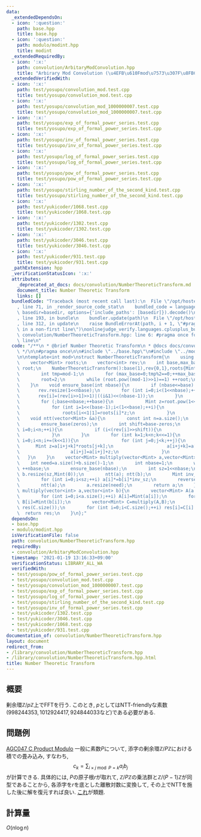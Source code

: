 ```yaml
---
data:
  _extendedDependsOn:
  - icon: ':question:'
    path: base.hpp
    title: base.hpp
  - icon: ':question:'
    path: modulo/modint.hpp
    title: modint
  _extendedRequiredBy:
  - icon: ':x:'
    path: convolution/ArbitaryModConvolution.hpp
    title: "Arbirary Mod Convolution (\u4EFB\u610Fmod\u7573\u307F\u8FBC\u307F)"
  _extendedVerifiedWith:
  - icon: ':x:'
    path: test/yosupo/convolution_mod.test.cpp
    title: test/yosupo/convolution_mod.test.cpp
  - icon: ':x:'
    path: test/yosupo/convolution_mod_1000000007.test.cpp
    title: test/yosupo/convolution_mod_1000000007.test.cpp
  - icon: ':x:'
    path: test/yosupo/exp_of_formal_power_series.test.cpp
    title: test/yosupo/exp_of_formal_power_series.test.cpp
  - icon: ':x:'
    path: test/yosupo/inv_of_formal_power_series.test.cpp
    title: test/yosupo/inv_of_formal_power_series.test.cpp
  - icon: ':x:'
    path: test/yosupo/log_of_formal_power_series.test.cpp
    title: test/yosupo/log_of_formal_power_series.test.cpp
  - icon: ':x:'
    path: test/yosupo/pow_of_formal_power_series.test.cpp
    title: test/yosupo/pow_of_formal_power_series.test.cpp
  - icon: ':x:'
    path: test/yosupo/stirling_number_of_the_second_kind.test.cpp
    title: test/yosupo/stirling_number_of_the_second_kind.test.cpp
  - icon: ':x:'
    path: test/yukicoder/1068.test.cpp
    title: test/yukicoder/1068.test.cpp
  - icon: ':x:'
    path: test/yukicoder/1302.test.cpp
    title: test/yukicoder/1302.test.cpp
  - icon: ':x:'
    path: test/yukicoder/3046.test.cpp
    title: test/yukicoder/3046.test.cpp
  - icon: ':x:'
    path: test/yukicoder/931.test.cpp
    title: test/yukicoder/931.test.cpp
  _pathExtension: hpp
  _verificationStatusIcon: ':x:'
  attributes:
    _deprecated_at_docs: docs/convolution/NumberTheoreticTransform.md
    document_title: Number Theoretic Transform
    links: []
  bundledCode: "Traceback (most recent call last):\n  File \"/opt/hostedtoolcache/Python/3.9.1/x64/lib/python3.9/site-packages/onlinejudge_verify/documentation/build.py\"\
    , line 71, in _render_source_code_stat\n    bundled_code = language.bundle(stat.path,\
    \ basedir=basedir, options={'include_paths': [basedir]}).decode()\n  File \"/opt/hostedtoolcache/Python/3.9.1/x64/lib/python3.9/site-packages/onlinejudge_verify/languages/cplusplus.py\"\
    , line 193, in bundle\n    bundler.update(path)\n  File \"/opt/hostedtoolcache/Python/3.9.1/x64/lib/python3.9/site-packages/onlinejudge_verify/languages/cplusplus_bundle.py\"\
    , line 312, in update\n    raise BundleErrorAt(path, i + 1, \"#pragma once found\
    \ in a non-first line\")\nonlinejudge_verify.languages.cplusplus_bundle.BundleErrorAt:\
    \ convolution/NumberTheoreticTransform.hpp: line 6: #pragma once found in a non-first\
    \ line\n"
  code: "/**\n * @brief Number Theoretic Transform\n * @docs docs/convolution/NumberTheoreticTransform.md\n\
    \ */\n\n#pragma once\n\n#include \"../base.hpp\"\n#include \"../modulo/modint.hpp\"\
    \n\ntemplate<int mod>\nstruct NumberTheoreticTransform{\n    using Mint=modint<mod>;\n\
    \    vector<Mint> roots;\n    vector<int> rev;\n    int base,max_base;\n    Mint\
    \ root;\n    NumberTheoreticTransform():base(1),rev{0,1},roots{Mint(0),Mint(1)}{\n\
    \        int tmp=mod-1;\n        for (max_base=0;tmp%2==0;++max_base) tmp>>=1;\n\
    \        root=2;\n        while (root.pow((mod-1)>>1)==1) ++root;\n        root=root.pow((mod-1)>>max_base);\n\
    \    }\n    void ensure_base(int nbase){\n        if (nbase<=base) return;\n \
    \       rev.resize(1<<nbase);\n        for (int i=0;i<(1<<nbase);++i){\n     \
    \       rev[i]=(rev[i>>1]>>1)|((i&1)<<(nbase-1));\n        }\n        roots.resize(1<<nbase);\n\
    \        for (;base<nbase;++base){\n            Mint z=root.pow(1<<(max_base-1-base));\n\
    \            for (int i=1<<(base-1);i<(1<<base);++i){\n                roots[i<<1]=roots[i];\n\
    \                roots[i<<1|1]=roots[i]*z;\n            }\n        }\n    }\n\
    \    void ntt(vector<Mint> &a){\n        const int n=a.size();\n        int zeros=__builtin_ctz(n);\n\
    \        ensure_base(zeros);\n        int shift=base-zeros;\n        for (int\
    \ i=0;i<n;++i){\n            if (i<(rev[i]>>shift)){\n                swap(a[i],a[rev[i]>>shift]);\n\
    \            }\n        }\n        for (int k=1;k<n;k<<=1){\n            for (int\
    \ i=0;i<n;i+=(k<<1)){\n                for (int j=0;j<k;++j){\n              \
    \      Mint z=a[i+j+k]*roots[j+k];\n                    a[i+j+k]=a[i+j]-z;\n \
    \                   a[i+j]=a[i+j]+z;\n                }\n            }\n     \
    \   }\n    }\n    vector<Mint> multiply(vector<Mint> a,vector<Mint> b){\n    \
    \    int need=a.size()+b.size()-1;\n        int nbase=1;\n        while ((1<<nbase)<need)\
    \ ++nbase;\n        ensure_base(nbase);\n        int sz=1<<nbase;\n        a.resize(sz,Mint(0));\
    \ b.resize(sz,Mint(0));\n        ntt(a); ntt(b);\n        Mint inv_sz=1/Mint(sz);\n\
    \        for (int i=0;i<sz;++i) a[i]*=b[i]*inv_sz;\n        reverse(a.begin()+1,a.end());\n\
    \        ntt(a);\n        a.resize(need);\n        return a;\n    }\n    vector<int>\
    \ multiply(vector<int> a,vector<int> b){\n        vector<Mint> A(a.size()),B(b.size());\n\
    \        for (int i=0;i<a.size();++i) A[i]=Mint(a[i]);\n        for (int i=0;i<b.size();++i)\
    \ B[i]=Mint(b[i]);\n        vector<Mint> C=multiply(A,B);\n        vector<int>\
    \ res(C.size());\n        for (int i=0;i<C.size();++i) res[i]=C[i].v;\n      \
    \  return res;\n    }\n};"
  dependsOn:
  - base.hpp
  - modulo/modint.hpp
  isVerificationFile: false
  path: convolution/NumberTheoreticTransform.hpp
  requiredBy:
  - convolution/ArbitaryModConvolution.hpp
  timestamp: '2021-01-19 13:16:33+09:00'
  verificationStatus: LIBRARY_ALL_WA
  verifiedWith:
  - test/yosupo/pow_of_formal_power_series.test.cpp
  - test/yosupo/convolution_mod.test.cpp
  - test/yosupo/convolution_mod_1000000007.test.cpp
  - test/yosupo/exp_of_formal_power_series.test.cpp
  - test/yosupo/log_of_formal_power_series.test.cpp
  - test/yosupo/stirling_number_of_the_second_kind.test.cpp
  - test/yosupo/inv_of_formal_power_series.test.cpp
  - test/yukicoder/1302.test.cpp
  - test/yukicoder/3046.test.cpp
  - test/yukicoder/1068.test.cpp
  - test/yukicoder/931.test.cpp
documentation_of: convolution/NumberTheoreticTransform.hpp
layout: document
redirect_from:
- /library/convolution/NumberTheoreticTransform.hpp
- /library/convolution/NumberTheoreticTransform.hpp.html
title: Number Theoretic Transform
---
```

## 概要
剰余環$\mathbb{Z}/p\mathbb{Z}$上でFFTを行う. このとき, $p$としてはNTT-friendlyな素数($998244353,1012924417,924844033$など)である必要がある.

## 問題例
[AGC047 C Product Modulo](https://atcoder.jp/contests/agc047/tasks/agc047_c)
一般に素数$P$について, 添字の剰余環$\mathbb{Z}/P\mathbb{Z}$における積での畳み込み, すなわち,
$$c_k=\sum_{i\times j\bmod P=k}a_ib_j$$
が計算できる. 具体的には, $P$の原子根$r$が取れて, $\mathbb{Z}/P\mathbb{Z}$の乗法群と$\mathbb{Z}/(P-1)\mathbb{Z}$が同型であることから, 各添字を$r$を底とした離散対数に変換して, その上でNTTを施した後に解を復元すれば良い. [これ](https://yukicoder.me/problems/no/931)が類題.

## 計算量
$O(n\log n)$